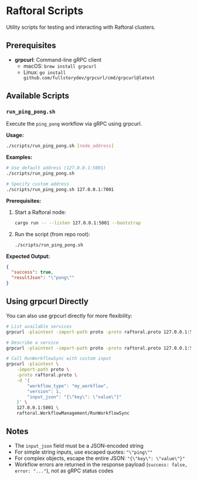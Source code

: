 # Raftoral Scripts

Utility scripts for testing and interacting with Raftoral clusters.

## Prerequisites

- **grpcurl**: Command-line gRPC client
  - macOS: `brew install grpcurl`
  - Linux: `go install github.com/fullstorydev/grpcurl/cmd/grpcurl@latest`

## Available Scripts

### `run_ping_pong.sh`

Execute the `ping_pong` workflow via gRPC using grpcurl.

**Usage:**
```bash
./scripts/run_ping_pong.sh [node_address]
```

**Examples:**
```bash
# Use default address (127.0.0.1:5001)
./scripts/run_ping_pong.sh

# Specify custom address
./scripts/run_ping_pong.sh 127.0.0.1:7001
```

**Prerequisites:**
1. Start a Raftoral node:
   ```bash
   cargo run -- --listen 127.0.0.1:5001 --bootstrap
   ```

2. Run the script (from repo root):
   ```bash
   ./scripts/run_ping_pong.sh
   ```

**Expected Output:**
```json
{
  "success": true,
  "resultJson": "\"pong\""
}
```

## Using grpcurl Directly

You can also use grpcurl directly for more flexibility:

```bash
# List available services
grpcurl -plaintext -import-path proto -proto raftoral.proto 127.0.0.1:5001 list

# Describe a service
grpcurl -plaintext -import-path proto -proto raftoral.proto 127.0.0.1:5001 describe raftoral.WorkflowManagement

# Call RunWorkflowSync with custom input
grpcurl -plaintext \
    -import-path proto \
    -proto raftoral.proto \
    -d '{
        "workflow_type": "my_workflow",
        "version": 1,
        "input_json": "{\"key\": \"value\"}"
    }' \
    127.0.0.1:5001 \
    raftoral.WorkflowManagement/RunWorkflowSync
```

## Notes

- The `input_json` field must be a JSON-encoded string
- For simple string inputs, use escaped quotes: `"\"ping\""`
- For complex objects, escape the entire JSON: `"{\"key\": \"value\"}"`
- Workflow errors are returned in the response payload (`success: false, error: "..."`), not as gRPC status codes
